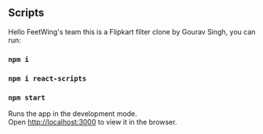 ## Scripts

Hello FeetWing's team this is a Flipkart filter clone by Gourav Singh, you can run:
### `npm i`
### `npm i react-scripts`
### `npm start`

Runs the app in the development mode.\
Open [http://localhost:3000](http://localhost:3000) to view it in the browser.